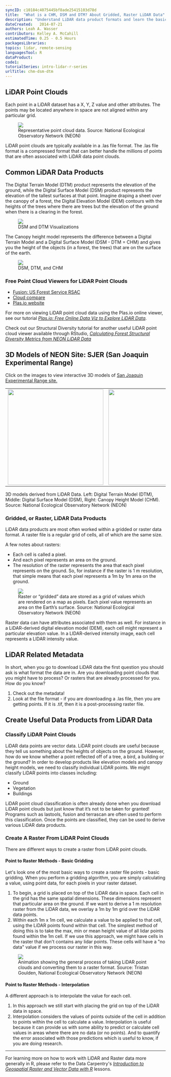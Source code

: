 ```yaml
---
syncID: c10184c4075445bf8ade25415103d78d
title:  "What is a CHM, DSM and DTM? About Gridded, Raster LiDAR Data"
description: "Understand LiDAR data product formats and learn the basics of how a LiDAR data are processed."
dateCreated:   2014-07-21 
authors: Leah A. Wasser
contributors: Kelley A. McCahill
estimatedTime: 0.25 - 0.5 Hours
packagesLibraries:
topics: lidar, remote-sensing
languagesTool: R
dataProduct:
code1:
tutorialSeries: intro-lidar-r-series
urlTitle: chm-dsm-dtm
---
```


## LiDAR Point Clouds 
Each point in a LiDAR dataset has a X, Y, Z value and other attributes. The 
points may be located anywhere in space are not aligned within any particular 
grid.

 <figure>
	<a href="https://raw.githubusercontent.com/NEONScience/NEON-Data-Skills/main/graphics/lidar-point-clouds/Lidar_points.png" target="_blank">
	<img src="https://raw.githubusercontent.com/NEONScience/NEON-Data-Skills/main/graphics/lidar-point-clouds/Lidar_points.png"></a>
	<figcaption> Representative point cloud data. Source: National Ecological 
	Observatory Network (NEON)  
	</figcaption>
</figure>

LiDAR point clouds are typically available in a .las file format. The .las file 
format is a compressed format that can better handle the millions of points that 
are often associated with LiDAR data point clouds.


## Common LiDAR Data Products

The Digital Terrain Model (DTM) product represents the elevation of the ground, while
the Digital Surface Model (DSM) product represents the elevation of the tallest
surfaces at that point. Imagine draping 
a sheet over the canopy of a forest, the Digital Elevation Model (DEM) contours with
the heights of the trees where there are trees but the elevation of the ground when
there is a clearing in the forest. 

 <figure>
	<a href="https://raw.githubusercontent.com/NEONScience/NEON-Data-Skills/main/graphics/lidar-derived-products/DSM-DTM.png" target="_blank">
		<img src="https://raw.githubusercontent.com/NEONScience/NEON-Data-Skills/main/graphics/lidar-derived-products/DSM-DTM.png">
	</a>
	<figcaption>
		DSM and DTM Visualizations
	</figcaption>
</figure>


The Canopy height model represents the difference between a Digital Terrain Model and a
Digital Surface Model (DSM - DTM = CHM) and gives you the height of the objects (in a
forest, the trees) that are on the surface of the earth.

 <figure>
	<a href="https://raw.githubusercontent.com/NEONScience/NEON-Data-Skills/main/graphics/lidar-derived-products/lidarTree-height.png" target="_blank">
		<img src="https://raw.githubusercontent.com/NEONScience/NEON-Data-Skills/main/graphics/lidar-derived-products/lidarTree-height.png">
	</a>
	<figcaption>
		DSM, DTM, and CHM
	</figcaption>
</figure>


### Free Point Cloud Viewers for LiDAR Point Clouds
- <a href="http://www.fs.fed.us/eng/rsac/fusion/" target="_blank">Fusion: US Forest
Service RSAC</a>
- <a href="http://www.danielgm.net/cc/" target="_blank">Cloud compare</a>
- <a href="http://plas.io" target="_blank">Plas.io website</a>

For more on viewing LiDAR point cloud data using the Plas.io online
viewer, see our tutorial 
<a href="https://www.neonscience.org/plasio-view-pointclouds" target="_blank">
*Plas.io: Free Online Data Viz to Explore LiDAR Data*</a>. 

Check out our Structural Diversity tutorial for another useful LiDAR point cloud viewer
available through RStudio,
<a href="https://www.neonscience.org/structural-diversity-discrete-return">
*Calculating Forest Structural Diversity Metrics from NEON LiDAR Data* </a>


## 3D Models of NEON Site: SJER (San Joaquin Experimental Range) 

Click on the images to view interactive 3D models of <a href="https://www.neonscience.org/field-sites/SJER">San Joaquin Experimental Range site.</a>

<table><tr>
<td> <img src="https://raw.githubusercontent.com/NEONScience/NEON-Data-Skills/main/graphics/lidar-derived-products/dem.png" width="300"> </td>
<td> <img src="https://raw.githubusercontent.com/NEONScience/NEON-Data-Skills/main/graphics/lidar-derived-products/dsm.png" width="300"> </td>
<td> <img src="https://raw.githubusercontent.com/NEONScience/NEON-Data-Skills/main/graphics/lidar-derived-products/chm.png" width="300"> </td>
</table>
<figcaption> 3D models derived from LiDAR Data. Left: Digital Terrain Model (DTM), Middle: Digital Surface Model (DSM), Right: Canopy Height Model (CHM). Source: National Ecological Observatory Network (NEON)  
</figcaption>

### Gridded, or Raster, LiDAR Data Products
LiDAR data products are most often worked within a gridded or raster data format. 
A raster file is a regular grid of cells, all of which are the same size. 

A few notes about rasters:  

*  Each cell is called a pixel. 
*  And each pixel represents an area on the ground. 
*  The resolution of the raster represents the area that each pixel represents 
on the ground. So, for instance if the raster is 1 m resolution, that simple 
means that each pixel represents a 1m by 1m area on the ground.


 <figure>
	<a href="https://raw.githubusercontent.com/NEONScience/NEON-Data-Skills/main/graphics/raster-general/raster_concept.png" target="_blank">
	<img src="https://raw.githubusercontent.com/NEONScience/NEON-Data-Skills/main/graphics/raster-general/raster_concept.png"></a>
	<figcaption> Raster or “gridded” data are stored as a grid of values which are rendered on a map as pixels. Each pixel value represents an area on the 
	Earth’s surface. Source: National Ecological Observatory Network (NEON)  
	</figcaption>
</figure>


Raster data can have attributes associated with them as well. For instance in a 
LiDAR-derived digital elevation model (DEM), each cell might represent a 
particular elevation value. In a LIDAR-derived intensity image, each cell 
represents a LIDAR intensity value.

## LiDAR Related Metadata
In short, when you go to download LiDAR data the first question you should ask 
is what format the data are in. Are you downloading point clouds that you might 
have to process? Or rasters that are already processed for you. How do you know?

1. Check out the metadata! 
2. Look at the file format - if you are downloading a .las file, then you are 
getting points. If it is .tif, then it is a post-processing raster file. 

## Create Useful Data Products from LiDAR Data

### Classify LiDAR Point Clouds

LiDAR data points are vector data. LiDAR point clouds are useful because they 
tell us something about the heights of objects on the ground. However, how do 
we know whether a point reflected off of a tree, a bird, a building or the 
ground? In order to develop products like elevation models and canopy height 
models, we need to classify individual LiDAR points. We might classify LiDAR 
points into classes including:

* Ground
* Vegetation
* Buildings

LiDAR point cloud classification is often already done when you download LiDAR 
point clouds but just know that it’s not to be taken for granted! Programs such 
as lastools, fusion and terrascan are often used to perform this classification. 
Once the points are classified, they can be used to derive various LiDAR data 
products. 


### Create A Raster From LiDAR Point Clouds
There are different ways to create a raster from LiDAR point clouds. 

#### Point to Raster Methods - Basic Gridding
Let's look one of the most basic ways to create a raster file points - basic gridding. 
When you perform a gridding algorithm, you are simply calculating a value, using 
point data, for each pixels in your raster dataset. 

1. To begin, a grid is placed on top of the LiDAR data in space. Each cell in 
the grid has the same spatial dimensions. These dimensions represent that 
particular area on the ground. If we want to derive a 1 m resolution raster 
from the LiDAR data, we overlay a 1m by 1m grid over the LiDAR data points. 
2. Within each 1m x 1m cell, we calculate a value to be applied to that cell, 
using the LiDAR points found within that cell. The simplest method of doing this
is to take the max, min or mean height value of all lidar points found within 
the 1m cell. If we use this approach, we might have cells in the raster that 
don't contains any lidar points. These cells will have a "no data" value if we 
process our raster in this way. 

<figure>
    <a href="https://www.neonscience.org/gridding-interpolation-spatial-data-gif" target="_blank">
    <img src="https://raw.githubusercontent.com/NEONScience/NEON-Data-Skills/main/graphics/lidar-point-clouds/gridding.gif"></a>
    <figcaption> Animation showing the general process of taking LiDAR point clouds and converting them to a raster format. 
    Source: Tristan Goulden, National Ecological Observatory Network (NEON)  
	</figcaption>
</figure>

#### Point to Raster Methods - Interpolation

A different approach is to interpolate the value for each cell. 

1. In this approach we still start with placing the grid on top of the LiDAR 
data in space. 
2. Interpolation considers the values of points outside of the cell in addition
to points within the cell to calculate a value. Interpolation is useful because 
it can provide us with some ability to predict or calculate cell values in areas 
where there are no data (or no points). And to quantify the error associated with those
predictions which is useful to know, if you are doing research. 


***

For learning more on how to work with LiDAR and Raster data more generally in R, please refer to the Data Carpentry's
<a href="https://datacarpentry.org/r-raster-vector-geospatial/" target="_blank">*Introduction to Geospatial Raster and Vector Data with R*</a> 
lessons.  
